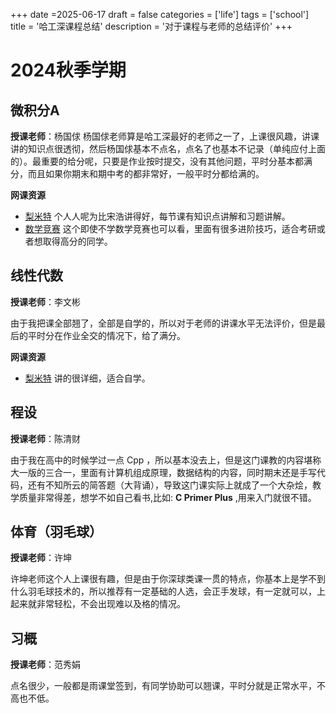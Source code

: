 +++
date =2025-06-17
draft = false
categories = ['life']
tags = ['school']
title = '哈工深课程总结'
description = '对于课程与老师的总结评价'
+++

#  2024秋季学期

## 微积分A

**授课老师**：杨国俅
杨国俅老师算是哈工深最好的老师之一了，上课很风趣，讲课讲的知识点很透彻，然后杨国俅基本不点名，点名了也基本不记录（单纯应付上面的）。最重要的给分呢，只要是作业按时提交，没有其他问题，平时分基本都满分，而且如果你期末和期中考的都非常好，一般平时分都给满的。

**网课资源**

- [梨米特](https://www.bilibili.com/video/BV1864y1T7Ks/) 个人人呢为比宋浩讲得好，每节课有知识点讲解和习题讲解。
- [数学竞赛](https://www.bilibili.com/video/BV1N44y1h7Uh/) 这个即使不学数学竞赛也可以看，里面有很多进阶技巧，适合考研或者想取得高分的同学。

## 线性代数

**授课老师**：李文彬

由于我把课全部翘了，全部是自学的，所以对于老师的讲课水平无法评价，但是最后的平时分在作业全交的情况下，给了满分。

**网课资源**

- [梨米特](https://www.bilibili.com/video/BV1L7411a7Rz/) 讲的很详细，适合自学。

## 程设
**授课老师**：陈清财

由于我在高中的时候学过一点 Cpp ，所以基本没去上，但是这门课教的内容堪称大一版的三合一，里面有计算机组成原理，数据结构的内容，同时期末还是手写代码，还有不知所云的简答题（大背诵），导致这门课实际上就成了一个大杂烩，教学质量非常得差，想学不如自己看书,比如: **C Primer Plus** ,用来入门就很不错。

## 体育（羽毛球）

**授课老师**：许坤

许坤老师这个人上课很有趣，但是由于你深球类课一贯的特点，你基本上是学不到什么羽毛球技术的，所以推荐有一定基础的人选，会正手发球，有一定就可以，上起来就非常轻松，不会出现难以及格的情况。

## 习概 

**授课老师**：范秀娟

点名很少，一般都是雨课堂签到，有同学协助可以翘课，平时分就是正常水平，不高也不低。





